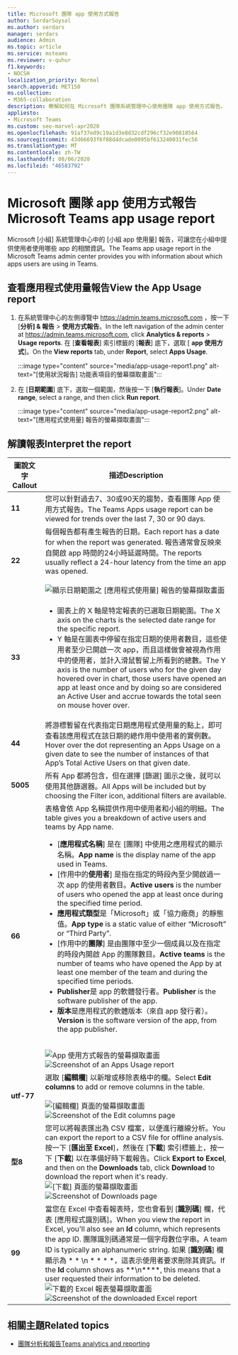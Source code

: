 ```yaml
---
title: Microsoft 團隊 app 使用方式報告
author: SerdarSoysal
ms.author: serdars
manager: serdars
audience: Admin
ms.topic: article
ms.service: msteams
ms.reviewer: v-quhur
f1.keywords:
- NOCSH
localization_priority: Normal
search.appverid: MET150
ms.collection:
- M365-collaboration
description: 瞭解如何在 Microsoft 團隊系統管理中心使用團隊 app 使用方式報告。
appliesto:
- Microsoft Teams
ms.custom: seo-marvel-apr2020
ms.openlocfilehash: 91af37ed9c19a1d3e8d32cdf296cf32e90818564
ms.sourcegitcommit: 43d66693f6f08d4dcade0095bf613240031fec56
ms.translationtype: MT
ms.contentlocale: zh-TW
ms.lasthandoff: 08/06/2020
ms.locfileid: "46583792"
---
```

# <a name="microsoft-teams-app-usage-report"></a><span data-ttu-id="476ea-103">Microsoft 團隊 app 使用方式報告</span><span class="sxs-lookup"><span data-stu-id="476ea-103">Microsoft Teams app usage report</span></span>

<span data-ttu-id="476ea-104">Microsoft [小組] 系統管理中心中的 [小組 app 使用量] 報告，可讓您在小組中提供使用者使用哪些 app 的相關資訊。</span><span class="sxs-lookup"><span data-stu-id="476ea-104">The Teams app usage report in the Microsoft Teams admin center provides you with information about which apps users are using in Teams.</span></span>  

## <a name="view-the-app-usage-report"></a><span data-ttu-id="476ea-105">查看應用程式使用量報告</span><span class="sxs-lookup"><span data-stu-id="476ea-105">View the App Usage report</span></span>

1.  <span data-ttu-id="476ea-106">在系統管理中心的左側導覽中 <https://admin.teams.microsoft.com> ，按一下 [**分析] & 報告** \> **使用方式報告**。</span><span class="sxs-lookup"><span data-stu-id="476ea-106">In the left navigation of the admin center at <https://admin.teams.microsoft.com>, click **Analytics & reports** \> **Usage reports**.</span></span> <span data-ttu-id="476ea-107">在 [**查看報表**] 索引標籤的 [**報表**] 底下，選取 [ **app 使用方式**]。</span><span class="sxs-lookup"><span data-stu-id="476ea-107">On the **View reports** tab, under **Report**, select **Apps Usage**.</span></span>

     :::image type="content" source="media/app-usage-report1.png" alt-text="[使用狀況報告] 功能表項目的螢幕擷取畫面":::

2.  <span data-ttu-id="476ea-109">在 [**日期範圍**] 底下，選取一個範圍，然後按一下 [**執行報表**]。</span><span class="sxs-lookup"><span data-stu-id="476ea-109">Under **Date range**, select a range, and then click **Run report**.</span></span>

      :::image type="content" source="media/app-usage-report2.png" alt-text="[應用程式使用量] 報告的螢幕擷取畫面":::

## <a name="interpret-the-report"></a><span data-ttu-id="476ea-111">解讀報表</span><span class="sxs-lookup"><span data-stu-id="476ea-111">Interpret the report</span></span>

|<span data-ttu-id="476ea-112">圖說文字</span><span class="sxs-lookup"><span data-stu-id="476ea-112">Callout</span></span> |<span data-ttu-id="476ea-113">描述</span><span class="sxs-lookup"><span data-stu-id="476ea-113">Description</span></span>  |
|--------|-------------|
|<span data-ttu-id="476ea-114">**1**</span><span class="sxs-lookup"><span data-stu-id="476ea-114">**1**</span></span>   |<span data-ttu-id="476ea-115">您可以針對過去7、30或90天的趨勢，查看團隊 App 使用方式報告。</span><span class="sxs-lookup"><span data-stu-id="476ea-115">The Teams Apps usage report can be viewed for trends over the last 7, 30 or 90 days.</span></span> |
|<span data-ttu-id="476ea-116">**2**</span><span class="sxs-lookup"><span data-stu-id="476ea-116">**2**</span></span>   |<span data-ttu-id="476ea-117">每個報告都有產生報告的日期。</span><span class="sxs-lookup"><span data-stu-id="476ea-117">Each report has a date for when the report was generated.</span></span> <span data-ttu-id="476ea-118">報告通常會反映來自開啟 app 時間的24小時延遲時間。</span><span class="sxs-lookup"><span data-stu-id="476ea-118">The reports usually reflect a 24-hour latency from the time an app was opened.</span></span> <br><br>![顯示日期範圍之 [應用程式使用量] 報告的螢幕擷取畫面](media/app-usage-report3.png)|
|<span data-ttu-id="476ea-120">**3**</span><span class="sxs-lookup"><span data-stu-id="476ea-120">**3**</span></span>    | <ul><li><span data-ttu-id="476ea-121">圖表上的 X 軸是特定報表的已選取日期範圍。</span><span class="sxs-lookup"><span data-stu-id="476ea-121">The X axis on the charts is the selected date range for the specific report.</span></span></li><li><span data-ttu-id="476ea-122">Y 軸是在圖表中停留在指定日期的使用者數目，這些使用者至少已開啟一次 app，而且這樣做會被視為作用中的使用者，並計入滑鼠暫留上所看到的總數。</span><span class="sxs-lookup"><span data-stu-id="476ea-122">The Y axis is the number of users who for the given day hovered over in chart, those users have opened an app at least once and by doing so are considered an Active User and accrue towards the total seen on mouse hover over.</span></span></li></ul>|
|<span data-ttu-id="476ea-123">**4**</span><span class="sxs-lookup"><span data-stu-id="476ea-123">**4**</span></span>   |<span data-ttu-id="476ea-124">將游標暫留在代表指定日期應用程式使用量的點上，即可查看該應用程式在該日期的總作用中使用者的實例數。</span><span class="sxs-lookup"><span data-stu-id="476ea-124">Hover over the dot representing an Apps Usage on a given date to see the number of instances of that App’s Total Active Users on that given date.</span></span>  |
|<span data-ttu-id="476ea-125">**500**</span><span class="sxs-lookup"><span data-stu-id="476ea-125">**5**</span></span>   |<span data-ttu-id="476ea-126">所有 App 都將包含，但在選擇 [篩選] 圖示之後，就可以使用其他篩選器。</span><span class="sxs-lookup"><span data-stu-id="476ea-126">All Apps will be included but by choosing the Filter icon, additional filters are available.</span></span>  |
|<span data-ttu-id="476ea-127">**6**</span><span class="sxs-lookup"><span data-stu-id="476ea-127">**6**</span></span>   |<span data-ttu-id="476ea-128">表格會依 App 名稱提供作用中使用者和小組的明細。</span><span class="sxs-lookup"><span data-stu-id="476ea-128">The table gives you a breakdown of active users and teams by App name.</span></span><br><ul><li><span data-ttu-id="476ea-129">[**應用程式名稱**] 是在 [團隊] 中使用之應用程式的顯示名稱。</span><span class="sxs-lookup"><span data-stu-id="476ea-129">**App name** is the display name of the app used in Teams.</span></span></li><li><span data-ttu-id="476ea-130">[作用中的**使用者**] 是指在指定的時段內至少開啟過一次 app 的使用者數目。</span><span class="sxs-lookup"><span data-stu-id="476ea-130">**Active users** is the number of users who opened the app at least once during the specified time period.</span></span></li><li><span data-ttu-id="476ea-131">**應用程式類型**是「Microsoft」或「協力廠商」的靜態值。</span><span class="sxs-lookup"><span data-stu-id="476ea-131">**App type** is a static value of either “Microsoft” or “Third Party”.</span></span></li><li><span data-ttu-id="476ea-132">[作用中的**團隊**] 是由團隊中至少一個成員以及在指定的時段內開啟 App 的團隊數目。</span><span class="sxs-lookup"><span data-stu-id="476ea-132">**Active teams** is the number of teams who have opened the App by at least one member of the team and during the specified time periods.</span></span></li><li><span data-ttu-id="476ea-133">**Publisher**是 app 的軟體發行者。</span><span class="sxs-lookup"><span data-stu-id="476ea-133">**Publisher** is the software publisher of the app.</span></span></li><li><span data-ttu-id="476ea-134">**版本**是應用程式的軟體版本（來自 app 發行者）。</span><span class="sxs-lookup"><span data-stu-id="476ea-134">**Version** is the software version of the app, from the app publisher.</span></span></li></ul><br><span data-ttu-id="476ea-135">![App 使用方式報告的螢幕擷取畫面](media/app-usage-report4.png)</span><span class="sxs-lookup"><span data-stu-id="476ea-135">![Screenshot of an Apps Usage report](media/app-usage-report4.png)</span></span>  |
|<span data-ttu-id="476ea-136">**utf-7**</span><span class="sxs-lookup"><span data-stu-id="476ea-136">**7**</span></span>  |<span data-ttu-id="476ea-137">選取 [**編輯欄**] 以新增或移除表格中的欄。</span><span class="sxs-lookup"><span data-stu-id="476ea-137">Select **Edit columns** to add or remove columns in the table.</span></span><br><br><span data-ttu-id="476ea-138">![[編輯欄] 頁面的螢幕擷取畫面](media/app-usage-report5.png)</span><span class="sxs-lookup"><span data-stu-id="476ea-138">![Screenshot of the Edit columns page](media/app-usage-report5.png)</span></span>  |
|<span data-ttu-id="476ea-139">**型**</span><span class="sxs-lookup"><span data-stu-id="476ea-139">**8**</span></span>  |<span data-ttu-id="476ea-140">您可以將報表匯出為 CSV 檔案，以便進行離線分析。</span><span class="sxs-lookup"><span data-stu-id="476ea-140">You can export the report to a CSV file for offline analysis.</span></span> <span data-ttu-id="476ea-141">按一下 [**匯出至 Excel**]，然後在 [**下載**] 索引標籤上，按一下 [**下載**] 以在準備好時下載報告。</span><span class="sxs-lookup"><span data-stu-id="476ea-141">Click **Export to Excel**, and then on the **Downloads** tab, click **Download** to download the report when it's ready.</span></span><br><span data-ttu-id="476ea-142">![[下載] 頁面的螢幕擷取畫面](media/app-usage-report7.png)</span><span class="sxs-lookup"><span data-stu-id="476ea-142">![Screenshot of Downloads page](media/app-usage-report7.png)</span></span>  |
|<span data-ttu-id="476ea-143">**9**</span><span class="sxs-lookup"><span data-stu-id="476ea-143">**9**</span></span>   |<span data-ttu-id="476ea-144">當您在 Excel 中查看報表時，您也會看到 [**識別碼**] 欄，代表 [應用程式識別碼]。</span><span class="sxs-lookup"><span data-stu-id="476ea-144">When you view the report in Excel, you'll also see an **Id** column, which represents the app ID.</span></span> <span data-ttu-id="476ea-145">團隊識別碼通常是一個字母數位字串。</span><span class="sxs-lookup"><span data-stu-id="476ea-145">A team ID is typically an alphanumeric string.</span></span> <span data-ttu-id="476ea-146">如果 [**識別碼**] 欄顯示為 \* \* \n \* \* \* \*，這表示使用者要求刪除其資訊。</span><span class="sxs-lookup"><span data-stu-id="476ea-146">If the **Id** column shows as \*\*\n\*\*\*\*, this means that a user requested their information to be deleted.</span></span><br><span data-ttu-id="476ea-147">![下載的 Excel 報表螢幕擷取畫面](media/app-usage-report8.png)</span><span class="sxs-lookup"><span data-stu-id="476ea-147">![Screenshot of the downloaded Excel report](media/app-usage-report8.png)</span></span>  |

## <a name="related-topics"></a><span data-ttu-id="476ea-148">相關主題</span><span class="sxs-lookup"><span data-stu-id="476ea-148">Related topics</span></span>

- [<span data-ttu-id="476ea-149">團隊分析和報告</span><span class="sxs-lookup"><span data-stu-id="476ea-149">Teams analytics and reporting</span></span>](teams-reporting-reference.md)